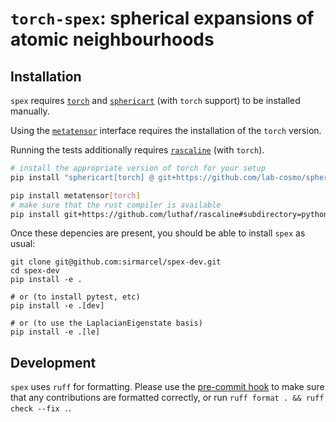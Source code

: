 # `torch-spex`: spherical expansions of atomic neighbourhoods

## Installation

`spex` requires [`torch`](https://pytorch.org/get-started/locally/) and [`sphericart`](https://sphericart.readthedocs.io/en/latest/installation.html) (with `torch` support) to be installed manually.

Using the [`metatensor`](https://docs.metatensor.org/latest/installation.html) interface requires the installation of the `torch` version.

Running the tests additionally requires [`rascaline`](https://luthaf.fr/rascaline/latest/get-started/installation.html) (with `torch`).

```bash
# install the appropriate version of torch for your setup
pip install "sphericart[torch] @ git+https://github.com/lab-cosmo/sphericart"

pip install metatensor[torch]
# make sure that the rust compiler is available
pip install git+https://github.com/luthaf/rascaline#subdirectory=python/rascaline-torch
```

Once these depencies are present, you should be able to install `spex` as usual:

```
git clone git@github.com:sirmarcel/spex-dev.git
cd spex-dev
pip install -e .

# or (to install pytest, etc)
pip install -e .[dev]

# or (to use the LaplacianEigenstate basis)
pip install -e .[le]
```

## Development

`spex` uses `ruff` for formatting. Please use the [pre-commit hook](https://pre-commit.com) to make sure that any contributions are formatted correctly, or run `ruff format . && ruff check --fix .`.